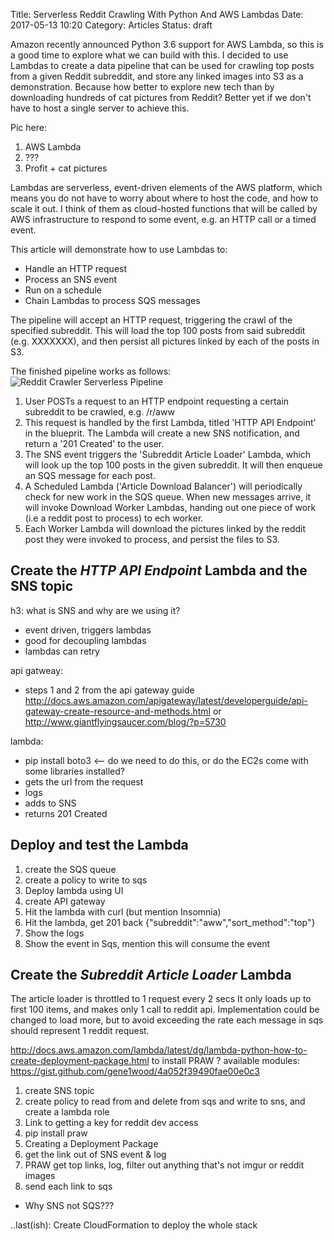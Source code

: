 Title: Serverless Reddit Crawling With Python And AWS Lambdas
Date: 2017-05-13 10:20
Category: Articles
Status: draft

Amazon recently announced Python 3.6 support for AWS Lambda, so this is a good
time to explore what we can build with this. I decided to use Lambdas to create a data pipeline that 
can be used for crawling top posts from a given Reddit subreddit, and store any linked
images into S3 as a demonstration. Because how better to explore new tech than by
downloading hundreds of cat pictures from Reddit? Better yet if we don't have to host
a single server to achieve this.

Pic here: 
1. AWS Lambda
2. ???
3. Profit + cat pictures

Lambdas are serverless, event-driven elements of the AWS platform, which means you do
not have to worry about where to host the code, and how to scale it out. I think of them 
as cloud-hosted functions that will be called by AWS infrastructure to respond to some 
event, e.g. an HTTP call or a timed event.

This article will demonstrate how to use Lambdas to:

* Handle an HTTP request
* Process an SNS event
* Run on a schedule
* Chain Lambdas to process SQS messages

The pipeline will accept an HTTP request, triggering the crawl of the specified subreddit. 
This will load the top 100 posts from said subreddit (e.g. XXXXXXX), and then persist all pictures
linked by each of the posts in S3.

The finished pipeline works as follows:
![Reddit Crawler Serverless Pipeline]({filename}/images/reddit-scrape-aws-pipeline-small.png)

1. User POSTs a request to an HTTP endpoint requesting a certain subreddit to be crawled, e.g. /r/aww
2. This request is handled by the first Lambda, titled 'HTTP API Endpoint' in the blueprit. The Lambda will create a new SNS notification, and return a '201 Created' to the user.
3. The SNS event triggers the 'Subreddit Article Loader' Lambda, which will look up the top 100 posts in the given subreddit. It will then enqueue an SQS message for each post. 
4. A Scheduled Lambda ('Article Download Balancer') will periodically check for new work in the SQS queue. When new messages arrive, it will invoke Download Worker Lambdas, handing out one piece of work (i.e a reddit post to process) to ech worker. 
5. Each Worker Lambda will download the pictures linked by the reddit post they were invoked to process, and persist
the files to S3. 

Create the _HTTP API Endpoint_ Lambda and the SNS topic
-----------------------------------------------------

h3: what is SNS and why are we using it? 
- event driven, triggers lambdas
- good for decoupling lambdas
- lambdas can retry 

api gatweay:
- steps 1 and 2 from the api gateway guide http://docs.aws.amazon.com/apigateway/latest/developerguide/api-gateway-create-resource-and-methods.html or http://www.giantflyingsaucer.com/blog/?p=5730

lambda: 
- pip install boto3 <-- do we need to do this, or do the EC2s come with some libraries installed?
- gets the url from the request
- logs
- adds to SNS
- returns 201 Created

Deploy and test the Lambda
--------------------------

1. create the SQS queue
1. create a policy to write to sqs
1. Deploy lambda using UI
1. create API gateway 
2. Hit the lambda with curl (but mention Insomnia)
3. Hit the lambda, get 201 back {"subreddit":"aww","sort_method":"top"}
4. Show the logs
5. Show the event in Sqs, mention this will consume the event


Create the _Subreddit Article Loader_ Lambda
--------------------------------------------

The article loader is throttled to 1 request every 2 secs
It only loads up to first 100 items, and makes only 1 call to reddit api. 
Implementation could be changed to load more, but to avoid exceeding the rate each message in sqs should represent 1 reddit request.

http://docs.aws.amazon.com/lambda/latest/dg/lambda-python-how-to-create-deployment-package.html to install PRAW ?
available modules: https://gist.github.com/gene1wood/4a052f39490fae00e0c3


1. create SNS topic
2. create policy to read from and delete from sqs and write to sns, and create a lambda role 
1. Link to getting a key for reddit dev access
2. pip install praw
2. Creating a Deployment Package
3. get the link out of SNS event & log
4. PRAW get top links, log, filter out anything that's not imgur or reddit images
5. send each link to sqs

- Why SNS not SQS???



..last(ish):
Create CloudFormation to deploy the whole stack